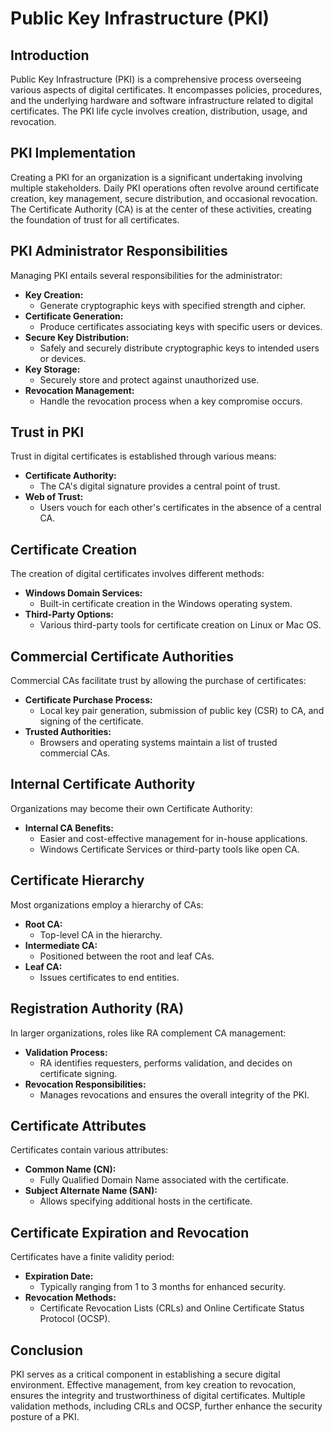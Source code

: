 # Public Key Infrastructure (PKI)

## Introduction

Public Key Infrastructure (PKI) is a comprehensive process overseeing various aspects of digital certificates. It encompasses policies, procedures, and the underlying hardware and software infrastructure related to digital certificates. The PKI life cycle involves creation, distribution, usage, and revocation.

## PKI Implementation

Creating a PKI for an organization is a significant undertaking involving multiple stakeholders. Daily PKI operations often revolve around certificate creation, key management, secure distribution, and occasional revocation. The Certificate Authority (CA) is at the center of these activities, creating the foundation of trust for all certificates.

## PKI Administrator Responsibilities

Managing PKI entails several responsibilities for the administrator:
- **Key Creation:**
	- Generate cryptographic keys with specified strength and cipher.
- **Certificate Generation:**
	- Produce certificates associating keys with specific users or devices.
- **Secure Key Distribution:**
	- Safely and securely distribute cryptographic keys to intended users or devices.
- **Key Storage:**
	- Securely store and protect against unauthorized use.
- **Revocation Management:**
	- Handle the revocation process when a key compromise occurs.

## Trust in PKI

Trust in digital certificates is established through various means:
- **Certificate Authority:**
	- The CA's digital signature provides a central point of trust.
- **Web of Trust:**
	- Users vouch for each other's certificates in the absence of a central CA.

## Certificate Creation

The creation of digital certificates involves different methods:
- **Windows Domain Services:**
	- Built-in certificate creation in the Windows operating system.
- **Third-Party Options:**
	- Various third-party tools for certificate creation on Linux or Mac OS.

## Commercial Certificate Authorities

Commercial CAs facilitate trust by allowing the purchase of certificates:
- **Certificate Purchase Process:**
	- Local key pair generation, submission of public key (CSR) to CA, and signing of the certificate.
- **Trusted Authorities:**
	- Browsers and operating systems maintain a list of trusted commercial CAs.

## Internal Certificate Authority

Organizations may become their own Certificate Authority:
- **Internal CA Benefits:**
	- Easier and cost-effective management for in-house applications.
	- Windows Certificate Services or third-party tools like open CA.

## Certificate Hierarchy

Most organizations employ a hierarchy of CAs:
- **Root CA:**
	- Top-level CA in the hierarchy.
- **Intermediate CA:**
	- Positioned between the root and leaf CAs.
- **Leaf CA:**
	- Issues certificates to end entities.

## Registration Authority (RA)

In larger organizations, roles like RA complement CA management:
- **Validation Process:**
	- RA identifies requesters, performs validation, and decides on certificate signing.
- **Revocation Responsibilities:**
	- Manages revocations and ensures the overall integrity of the PKI.

## Certificate Attributes

Certificates contain various attributes:
- **Common Name (CN):**
	- Fully Qualified Domain Name associated with the certificate.
- **Subject Alternate Name (SAN):**
	- Allows specifying additional hosts in the certificate.

## Certificate Expiration and Revocation

Certificates have a finite validity period:
- **Expiration Date:**
	- Typically ranging from 1 to 3 months for enhanced security.
- **Revocation Methods:**
	- Certificate Revocation Lists (CRLs) and Online Certificate Status Protocol (OCSP).

## Conclusion

PKI serves as a critical component in establishing a secure digital environment. Effective management, from key creation to revocation, ensures the integrity and trustworthiness of digital certificates. Multiple validation methods, including CRLs and OCSP, further enhance the security posture of a PKI.
